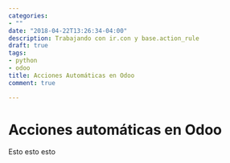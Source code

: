 ```yaml
---
categories:
- ""
date: "2018-04-22T13:26:34-04:00"
description: Trabajando con ir.con y base.action_rule
draft: true
tags:
- python
- odoo
title: Acciones Automáticas en Odoo
comment: true

---
```


# Acciones automáticas en Odoo

Esto esto esto
